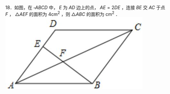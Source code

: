 18．如图，在 $\square A B C D$ 中， $E$ 为 $A D$ 边上的点， $A E = 2 D E$ ，连接 $B E$ 交 $A C$ 于点 $F$ ， $\triangle A E F$ 的面积为 $4 \mathrm { c m } ^ { 2 }$ ，则 $\triangle A B C$ 的面积为 $\mathrm { c m } ^ { 2 }$ ．
![](<../../qs_image_DB/专题1-2_一文吃透相似三角形12个模型·共14类题型（解析版）/0b3408e1ab68a997a937286675a80625c6e9bc85969d1d9e34517ce415a08dc7.jpg>)
